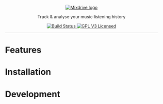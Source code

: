 <p align="center">
  <a href="https://jonathanlloyd.github.io/mixdrive">
    <img src="https://github.com/jonathanlloyd/mixdrive/blob/master/assets/logo-dark.svg" alt="Mixdrive logo"/>
  </a>
  <p align="center">
    Track & analyse your music listening history
  </p>
</p>
<p align="center">
  <a href="https://github.com/mixdrive/mixdrive/actions/workflows/ci.yml?query=branch%3Amain">
    <img src="https://github.com/mixdrive/mixdrive/actions/workflows/ci.yml/badge.svg" alt="Build Status"/>
  </a>
  <a href="https://github.com/mixdrive/mixdrive/blob/master/LICENSE">
    <img src="https://img.shields.io/github/license/mixdrive/mixdrive.svg" alt="GPL V3 Licensed"/>
  </a>
</p>

---

# Features

# Installation

# Development
